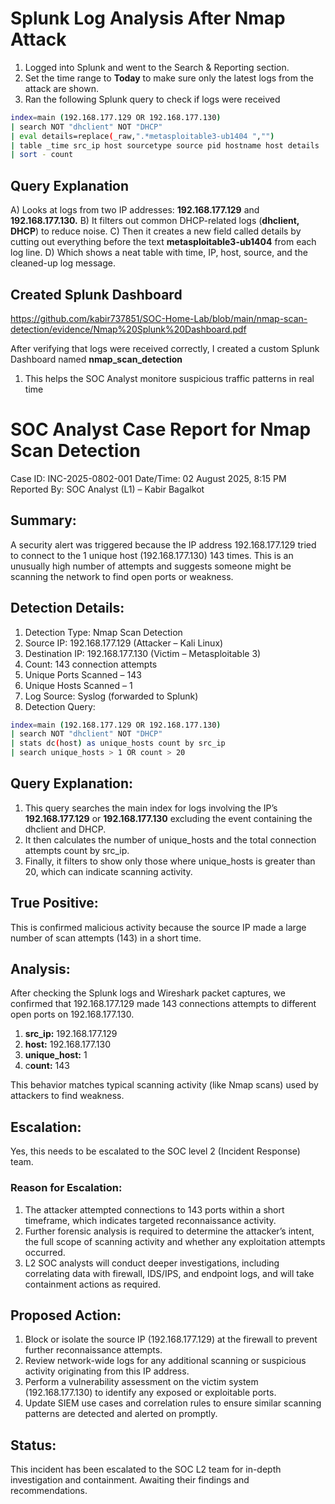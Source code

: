 
# Splunk Log Analysis After Nmap Attack

1) Logged into Splunk and went to the Search & Reporting section.
2) Set the time range to **Today** to make sure only the latest logs from the attack are shown.
3) Ran the following Splunk query to check if logs were received
``` bash
index=main (192.168.177.129 OR 192.168.177.130)
| search NOT "dhclient" NOT "DHCP"
| eval details=replace(_raw,".*metasploitable3-ub1404 ","")
| table _time src_ip host sourcetype source pid hostname host details
| sort - count
```
## Query Explanation
A) Looks at logs from two IP addresses: **192.168.177.129** and **192.168.177.130.**
B) It filters out common DHCP-related logs (**dhclient, DHCP**) to reduce noise.
C) Then it creates a new field called details by cutting out everything before the text **metasploitable3-ub1404** from each log line.
D) Which shows a neat table with time, IP, host, source, and the cleaned-up log message.

## Created Splunk Dashboard  
https://github.com/kabir737851/SOC-Home-Lab/blob/main/nmap-scan-detection/evidence/Nmap%20Splunk%20Dashboard.pdf

After verifying that logs were received correctly, I created a custom Splunk Dashboard named **nmap_scan_detection**
1) This helps the SOC Analyst monitore suspicious traffic patterns in real time

# SOC Analyst Case Report for Nmap Scan Detection

Case ID: INC-2025-0802-001
Date/Time: 02 August 2025, 8:15 PM
Reported By: SOC Analyst (L1) – Kabir Bagalkot

## Summary: 
A security alert was triggered because the IP address 192.168.177.129 tried to connect to the 1 unique host (192.168.177.130) 143 times. This is an unusually high number of attempts and suggests someone might be scanning the network to find open ports or weakness.

## Detection Details: 
1) Detection Type: Nmap Scan Detection
2) Source IP: 192.168.177.129 (Attacker – Kali Linux)
3) Destination IP: 192.168.177.130 (Victim – Metasploitable 3)
4) Count: 143 connection attempts
5) Unique Ports Scanned – 143
6) Unique Hosts Scanned – 1
7) Log Source: Syslog (forwarded to Splunk)
8) Detection Query:
```bash
index=main (192.168.177.129 OR 192.168.177.130)
| search NOT "dhclient" NOT "DHCP"
| stats dc(host) as unique_hosts count by src_ip
| search unique_hosts > 1 OR count > 20
```
## Query Explanation: 
1) This query searches the main index for logs involving the IP’s **192.168.177.129** or **192.168.177.130** excluding the event containing the dhclient and DHCP. 
2) It then calculates the number of unique_hosts and the total connection attempts count by src_ip. 
3) Finally, it filters to show only those where unique_hosts is greater than 20, which can indicate scanning activity.

## True Positive: 
This is confirmed malicious activity because the source IP made a large number of scan attempts (143) in a short time.

## Analysis: 
After checking the Splunk logs and Wireshark packet captures, we confirmed that 192.168.177.129 made 143 connections attempts to different open ports on 192.168.177.130. 

1) **src_ip:**  192.168.177.129 
2) **host:** 192.168.177.130
3) **unique_host:** 1
4) c**ount:** 143
           
This behavior matches typical scanning activity (like Nmap scans) used by attackers to find weakness.

## Escalation: 
Yes, this needs to be escalated to the SOC level 2 (Incident Response) team. 

### Reason for Escalation:
1) The attacker attempted connections to 143 ports within a short timeframe, which indicates targeted reconnaissance activity.
2) Further forensic analysis is required to determine the attacker’s intent, the full scope of scanning activity and whether any exploitation attempts occurred.
3) L2 SOC analysts will conduct deeper investigations, including correlating data with firewall, IDS/IPS, and endpoint logs, and will take containment actions as required.

## Proposed Action:
1) Block or isolate the source IP (192.168.177.129) at the firewall to prevent further reconnaissance attempts.
2) Review network-wide logs for any additional scanning or suspicious activity originating from this IP address.
3) Perform a vulnerability assessment on the victim system (192.168.177.130) to identify any exposed or exploitable ports.
4) Update SIEM use cases and correlation rules to ensure similar scanning patterns are detected and alerted on promptly.
   
## Status: 

This incident has been escalated to the SOC L2 team for in-depth investigation and containment. Awaiting their findings and recommendations.









   
